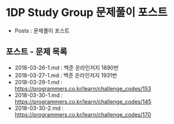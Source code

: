 # 1DP Study Group 문제풀이 포스트

- Posts : 문제풀이 포스트


## 포스트 - 문제 목록

- 2018-03-26-1.md : 백준 온라인저지 1890번
- 2018-03-27-1.md : 백준 온라인저지 1931번
- 2018-03-29-1.md : https://programmers.co.kr/learn/challenge_codes/153
- 2018-03-30-1.md : https://programmers.co.kr/learn/challenge_codes/145
- 2018-03-30-2.md : https://programmers.co.kr/learn/challenge_codes/170
